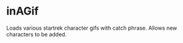 # inAGif

Loads various startrek character gifs with catch phrase.  Allows new characters to be added.
